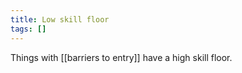 ```yaml
---
title: Low skill floor
tags: []
---
```


Things with [[barriers to entry]] have a high skill floor. 